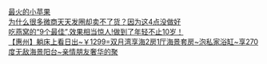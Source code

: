   
[最火的小苹果](http://www.dianyue.me/archives/680/p98ztf9wk3zjfy3o/)  
[为什么很多微商天天发圈却卖不了货？因为这4点没做好](http://www.dianyue.me/archives/930/zs2k1zf58jvjmg2z/)  
[吃燕窝的“9个最佳”,效果相当惊人!做到了年轻不止10岁！](http://www.dianyue.me/archives/946/3wrgfquxx9fdqi2i/)  
[【惠州】躺床上看日出~￥1299=双月湾享海2房1厅海景套房~泡私家浴缸~享270度无敌海景阳台~亲情朋友奢华的聚](http://www.dianyue.me/archives/661/kdk8gusohjwlq2pu/)